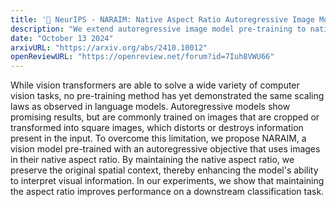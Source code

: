 ```yaml
---
title: '📄 NeurIPS - NARAIM: Native Aspect Ratio Autoregressive Image Models'
description: "We extend autoregressive image model pre-training to native aspect ratios"
date: "October 13 2024"
arxivURL: "https://arxiv.org/abs/2410.10012"
openReviewURL: "https://openreview.net/forum?id=7Iuh8VWU66"
---
```


While vision transformers are able to solve a wide variety of computer vision tasks, no pre-training method has yet demonstrated the same scaling laws as observed in language models. Autoregressive models show promising results, but are commonly trained on images that are cropped or transformed into square images, which distorts or destroys information present in the input. To overcome this limitation, we propose NARAIM, a vision model pre-trained with an autoregressive objective that uses images in their native aspect ratio. By maintaining the native aspect ratio, we preserve the original spatial context, thereby enhancing the model's ability to interpret visual information. In our experiments, we show that maintaining the aspect ratio improves performance on a downstream classification task.
